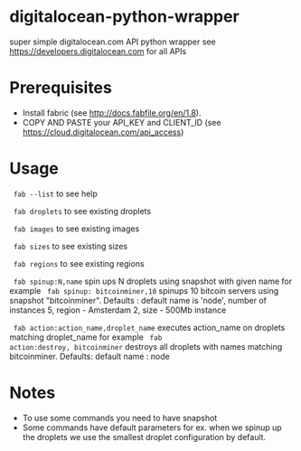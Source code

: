 # digitalocean-python-wrapper

super simple digitalocean.com API python wrapper
see https://developers.digitalocean.com for all APIs

# Prerequisites
- Install fabric (see http://docs.fabfile.org/en/1.8).
- COPY AND PASTE your API_KEY and CLIENT_ID (see https://cloud.digitalocean.com/api_access)

# Usage  
<code> fab --list</code> to see help

<code> fab droplets</code> to see existing droplets

<code> fab images</code> to see existing images

<code> fab sizes</code> to see existing sizes

<code> fab regions</code> to see existing regions

<code> fab spinup:N,name</code> spin ups N droplets using snapshot with given name
for example <code> fab spinup:	bitcoinminer,10</code> spinups 10 bitcoin servers using snapshot "bitcoinminer".
Defaults : default name is 'node', number of instances 5, region  - Amsterdam 2, size - 500Mb instance

<code> fab action:action_name,droplet_name</code> executes action_name on droplets matching droplet_name
for example <code> fab action:destroy,	bitcoinminer</code> destroys all droplets with names matching bitcoinminer. Defaults: default name : node

# Notes 
- To use some commands you need to have snapshot
- Some commands have default parameters for ex. when we spinup up the droplets we use the smallest droplet configuration by default.


